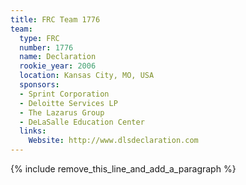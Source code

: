 ```yaml
---
title: FRC Team 1776
team:
  type: FRC
  number: 1776
  name: Declaration
  rookie_year: 2006
  location: Kansas City, MO, USA
  sponsors:
  - Sprint Corporation
  - Deloitte Services LP
  - The Lazarus Group
  - DeLaSalle Education Center
  links:
    Website: http://www.dlsdeclaration.com
---
```


{% include remove_this_line_and_add_a_paragraph %}